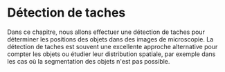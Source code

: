 # Détection de taches

Dans ce chapitre, nous allons effectuer une détection de taches pour déterminer les positions des objets dans des images de microscopie.
La détection de taches est souvent une excellente approche alternative pour compter les objets ou étudier leur distribution spatiale, par exemple dans les cas où la segmentation des objets n'est pas possible.